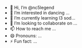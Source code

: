 - 👋 Hi, I’m @nc5legend
- 👀 I’m interested in dancing ...
- 🌱 I’m currently learning l3 sod...
- 💞️ I’m looking to collaborate on ...
- 📫 How to reach me ...
- 😄 Pronouns: ...
- ⚡ Fun fact: ...

<!---
nc5legend/nc5legend is a ✨ special ✨ repository because its `README.md` (this file) appears on your GitHub profile.
You can click the Preview link to take a look at your changes.
--->
